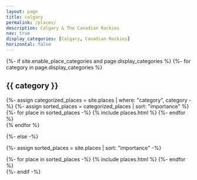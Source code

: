 ```yaml
---
layout: page
title: calgary
permalink: /places/
description: Calgary & The Canadian Rockies
nav: true
display_categories: [Calgary, Canadian Rockies]
horizontal: false
---
```


<div class="places">
{%- if site.enable_place_categories and page.display_categories %}
  <!-- Display categorized places -->
  {%- for category in page.display_categories %}
  <h2 class="category">{{ category }}</h2>
  {%- assign categorized_places = site.places | where: "category", category -%}
  {%- assign sorted_places = categorized_places | sort: "importance" %}
  <!-- Generate cards for each project -->
  <div class="grid">
    {%- for place in sorted_places -%}
      {% include places.html %}
    {%- endfor %}
  </div>
  {% endfor %}

{%- else -%}
<!-- Display places without categories -->
  {%- assign sorted_places = site.places | sort: "importance" -%}
  <!-- Generate cards for each project -->
  <div class="grid">
    {%- for place in sorted_places -%}
      {% include places.html %}
    {%- endfor %}
  </div>
{%- endif -%}
</div>